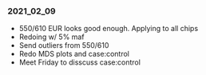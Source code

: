 ### 2021_02_09
* 550/610 EUR looks good enough. Applying to all chips
* Redoing w/ 5% maf
* Send outliers from 550/610
* Redo MDS plots and case:control
* Meet Friday to disscuss case:control
